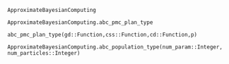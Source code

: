 ```@docs
ApproximateBayesianComputing
```

```@docs
ApproximateBayesianComputing.abc_pmc_plan_type
```
```@docs
abc_pmc_plan_type(gd::Function,css::Function,cd::Function,p)
```

```@docs
ApproximateBayesianComputing.abc_population_type(num_param::Integer, num_particles::Integer)
```

